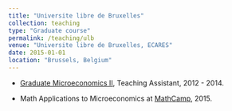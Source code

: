 ```yaml
---
title: "Universite libre de Bruxelles"
collection: teaching
type: "Graduate course"
permalink: /teaching/ulb
venue: "Universite libre de Bruxelles, ECARES"
date: 2015-01-01
location: "Brussels, Belgium"
---
```


* [Graduate Microeconomics II](http://www.plegros.net/content/spring/graduate-micro-ii-econ-s431), Teaching Assistant, 2012 - 2014.

* Math Applications to Microeconomics at [MathCamp](https://mathcampecares.wordpress.com/), 2015.
